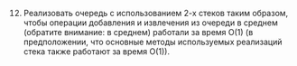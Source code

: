 12. Реализовать очередь с использованием 2-х стеков таким образом, чтобы операции добавления и извлечения из очереди в среднем (обратите внимание: в среднем) работали за время O(1) (в предположении, что основные методы используемых реализаций стека также работают за время O(1)).
